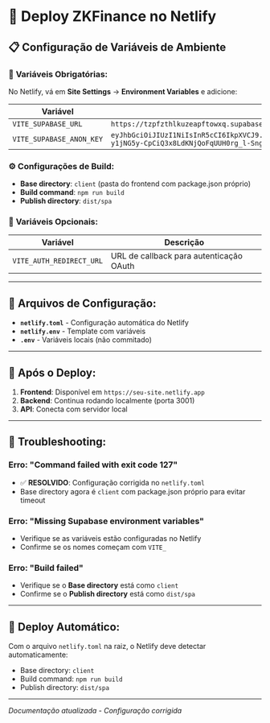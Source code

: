 # 🚀 Deploy ZKFinance no Netlify

## 📋 **Configuração de Variáveis de Ambiente**

### 🔐 **Variáveis Obrigatórias:**

No Netlify, vá em **Site Settings** → **Environment Variables** e adicione:

| Variável | Valor |
|----------|-------|
| `VITE_SUPABASE_URL` | `https://tzpfzthlkuzeapftowxq.supabase.co` |
| `VITE_SUPABASE_ANON_KEY` | `eyJhbGciOiJIUzI1NiIsInR5cCI6IkpXVCJ9.eyJpc3MiOiJzdXBhYmFzZSIsInJlZiI6InR6cGZ6dGhsa3V6ZWFwZnRvd3hxIiwicm9sZSI6ImFub24iLCJpYXQiOjE3NDc0NDYyMTAsImV4cCI6MjA2MzAyMjIxMH0.k8EtG-y1jNG5y-CpCiQ3x8LdKNjQoFqUUH0rg_l-Sng` |

### ⚙️ **Configurações de Build:**

- **Base directory**: `client` (pasta do frontend com package.json próprio)
- **Build command**: `npm run build`
- **Publish directory**: `dist/spa`

### 🔗 **Variáveis Opcionais:**

| Variável | Descrição |
|----------|-----------|
| `VITE_AUTH_REDIRECT_URL` | URL de callback para autenticação OAuth |

---

## 📁 **Arquivos de Configuração:**

- **`netlify.toml`** - Configuração automática do Netlify
- **`netlify.env`** - Template com variáveis
- **`.env`** - Variáveis locais (não commitado)

---

## 🎯 **Após o Deploy:**

1. **Frontend**: Disponível em `https://seu-site.netlify.app`
2. **Backend**: Continua rodando localmente (porta 3001)
3. **API**: Conecta com servidor local

---

## 🔧 **Troubleshooting:**

### Erro: "Command failed with exit code 127"
- ✅ **RESOLVIDO**: Configuração corrigida no `netlify.toml`
- Base directory agora é `client` com package.json próprio para evitar timeout

### Erro: "Missing Supabase environment variables"
- Verifique se as variáveis estão configuradas no Netlify
- Confirme se os nomes começam com `VITE_`

### Erro: "Build failed"
- Verifique se o **Base directory** está como `client`
- Confirme se o **Publish directory** está como `dist/spa`

---

## 🚀 **Deploy Automático:**

Com o arquivo `netlify.toml` na raiz, o Netlify deve detectar automaticamente:
- Base directory: `client`
- Build command: `npm run build`
- Publish directory: `dist/spa`

---

*Documentação atualizada - Configuração corrigida* 